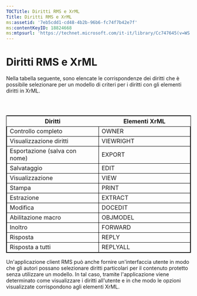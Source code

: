 ```yaml
---
TOCTitle: Diritti RMS e XrML
Title: Diritti RMS e XrML
ms:assetid: '7eb5cdd1-cd48-4b2b-96b6-fc74f7b42e7f'
ms:contentKeyID: 18824668
ms:mtpsurl: 'https://technet.microsoft.com/it-it/library/Cc747645(v=WS.10)'
---
```


Diritti RMS e XrML
==================

Nella tabella seguente, sono elencate le corrispondenze dei diritti che è possibile selezionare per un modello di criteri per i diritti con gli elementi diritti in XrML.

###  

 
<table style="border:1px solid black;">
<colgroup>
<col width="50%" />
<col width="50%" />
</colgroup>
<thead>
<tr class="header">
<th>Diritti</th>
<th>Elementi XrML</th>
</tr>
</thead>
<tbody>
<tr class="odd">
<td style="border:1px solid black;">Controllo completo</td>
<td style="border:1px solid black;">OWNER</td>
</tr>
<tr class="even">
<td style="border:1px solid black;">Visualizzazione diritti</td>
<td style="border:1px solid black;">VIEWRIGHT</td>
</tr>
<tr class="odd">
<td style="border:1px solid black;">Esportazione (salva con nome)</td>
<td style="border:1px solid black;">EXPORT</td>
</tr>
<tr class="even">
<td style="border:1px solid black;">Salvataggio</td>
<td style="border:1px solid black;">EDIT</td>
</tr>
<tr class="odd">
<td style="border:1px solid black;">Visualizzazione</td>
<td style="border:1px solid black;">VIEW</td>
</tr>
<tr class="even">
<td style="border:1px solid black;">Stampa</td>
<td style="border:1px solid black;">PRINT</td>
</tr>
<tr class="odd">
<td style="border:1px solid black;">Estrazione</td>
<td style="border:1px solid black;">EXTRACT</td>
</tr>
<tr class="even">
<td style="border:1px solid black;">Modifica</td>
<td style="border:1px solid black;">DOCEDIT</td>
</tr>
<tr class="odd">
<td style="border:1px solid black;">Abilitazione macro</td>
<td style="border:1px solid black;">OBJMODEL</td>
</tr>
<tr class="even">
<td style="border:1px solid black;">Inoltro</td>
<td style="border:1px solid black;">FORWARD</td>
</tr>
<tr class="odd">
<td style="border:1px solid black;">Risposta</td>
<td style="border:1px solid black;">REPLY</td>
</tr>
<tr class="even">
<td style="border:1px solid black;">Risposta a tutti</td>
<td style="border:1px solid black;">REPLYALL</td>
</tr>
</tbody>
</table>
  
Un'applicazione client RMS può anche fornire un'interfaccia utente in modo che gli autori possano selezionare diritti particolari per il contenuto protetto senza utilizzare un modello. In tal caso, tramite l'applicazione viene determinato come visualizzare i diritti all'utente e in che modo le opzioni visualizzate corrispondono agli elementi XrML.
